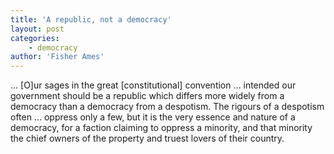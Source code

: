 ```yaml
---
title: 'A republic, not a democracy'
layout: post
categories:
    - democracy
author: 'Fisher Ames'
---
```


… \[O\]ur sages in the great \[constitutional\] convention … intended our government should be a republic which differs more widely from a democracy than a democracy from a despotism. The rigours of a despotism often … oppress only a few, but it is the very essence and nature of a democracy, for a faction claiming to oppress a minority, and that minority the chief owners of the property and truest lovers of their country.